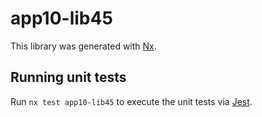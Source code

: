 # app10-lib45

This library was generated with [Nx](https://nx.dev).

## Running unit tests

Run `nx test app10-lib45` to execute the unit tests via [Jest](https://jestjs.io).
